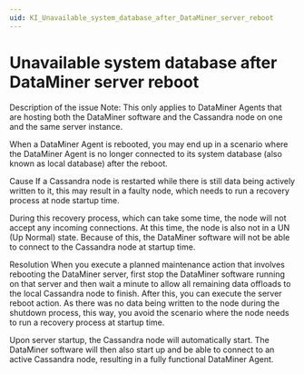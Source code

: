 ```yaml
---
uid: KI_Unavailable_system_database_after_DataMiner_server_reboot
---
```


# Unavailable system database after DataMiner server reboot

Description of the issue
Note: This only applies to DataMiner Agents that are hosting both the DataMiner software and the Cassandra node on one and the same server instance.

When a DataMiner Agent is rebooted, you may end up in a scenario where the DataMiner Agent is no longer connected to its system database (also known as local database) after the reboot.

Cause
If a Cassandra node is restarted while there is still data being actively written to it, this may result in a faulty node, which needs to run a recovery process at node startup time.

During this recovery process, which can take some time, the node will not accept any incoming connections. At this time, the node is also not in a UN (Up Normal) state. Because of this, the DataMiner software will not be able to connect to the Cassandra node at startup time.

Resolution
When you execute a planned maintenance action that involves rebooting the DataMiner server, first stop the DataMiner software running on that server and then wait a minute to allow all remaining data offloads to the local Cassandra node to finish. After this, you can execute the server reboot action. As there was no data being written to the node during the shutdown process, this way, you avoid the scenario where the node needs to run a recovery process at startup time.

Upon server startup, the Cassandra node will automatically start. The DataMiner software will then also start up and be able to connect to an active Cassandra node, resulting in a fully functional DataMiner Agent.
